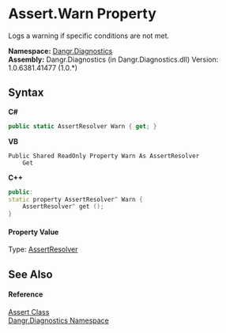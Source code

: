 # Assert.Warn Property 
 

Logs a warning if specific conditions are not met.

**Namespace:**&nbsp;<a href="N_Dangr_Diagnostics">Dangr.Diagnostics</a><br />**Assembly:**&nbsp;Dangr.Diagnostics (in Dangr.Diagnostics.dll) Version: 1.0.6381.41477 (1.0.*)

## Syntax

**C#**<br />
``` C#
public static AssertResolver Warn { get; }
```

**VB**<br />
``` VB
Public Shared ReadOnly Property Warn As AssertResolver
	Get
```

**C++**<br />
``` C++
public:
static property AssertResolver^ Warn {
	AssertResolver^ get ();
}
```


#### Property Value
Type: <a href="T_Dangr_Diagnostics_AssertResolver">AssertResolver</a>

## See Also


#### Reference
<a href="T_Dangr_Diagnostics_Assert">Assert Class</a><br /><a href="N_Dangr_Diagnostics">Dangr.Diagnostics Namespace</a><br />